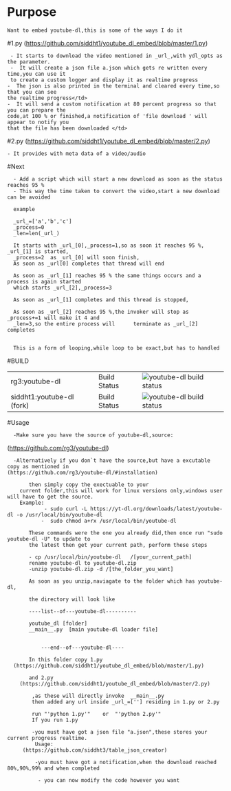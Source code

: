 # Purpose

    Want to embed youtube-dl,this is some of the ways I do it 
    
#1.py (https://github.com/siddht1/youtube_dl_embed/blob/master/1.py)

     - It starts to download the video mentioned in _url_,with ydl_opts as the parameter.
     -  It will create a json file a.json which gets re written every time,you can use it
     to create a custom logger and display it as realtime progress
    -  The json is also printed in the terminal and cleared every time,so that you can see 
    the realtime progress</td>
    -  It will send a custom notification at 80 percent progress so that you can prepare the 
    code,at 100 % or finished,a notification of 'file download ' will appear to notify you 
    that the file has been downloaded </td>


#2.py (https://github.com/siddht1/youtube_dl_embed/blob/master/2.py)

    - It provides with meta data of a video/audio 

		

#Next

      - Add a script which will start a new download as soon as the status reaches 95 %
      - This way the time taken to convert the video,start a new download can be avoided
      
      example
      
      _url_=['a','b','c']
      _process=0
      _len=len(_url_)
      
      It starts with _url_[0],_process=1,so as soon it reaches 95 %, _url_[1] is started,
      _process=2  as _url_[0] will soon finish,
      As soon as _url[0] completes that thread will end
      
      As soon as _url_[1] reaches 95 % the same things occurs and a process is again started 
      which starts _url_[2],_process=3
      
      As soon as _url_[1] completes and this thread is stopped,
      
      As soon as _url_[2] reaches 95 %,the invoker will stop as _process+=1 will make it 4 and
      _len=3,so the entire process will      terminate as _url_[2] completes
      
      
      This is a form of looping,while loop to be exact,but has to handled


#BUILD

<table width="100%"   align="center"  class="table_border_both">
<tr class="heading_table_top">
<td>  rg3:youtube-dl </td>
<td> Build Status</td>
<td><img src="https://travis-ci.org/rg3/youtube-dl.svg?branch=master" alt="youtube-dl build status"></td>
</tr>
<tr>
<td> siddht1:youtube-dl (fork) </td>
<td> Build Status</td>
<td><img src="https://travis-ci.org/siddht1/youtube-dl.svg?branch=master" alt="youtube-dl build status"></td>
</tr>
</table> 


#Usage    

      -Make sure you have the source of youtube-dl,source: 
  (https://github.com/rg3/youtube-dl)    
  
      -Alternatively if you don`t have the source,but have a excutable copy as mentioned in 
    (https://github.com/rg3/youtube-dl/#installation) 
    
           then simply copy the exectuable to your
        current folder,this will work for linux versions only,windows user will have to get the source.
        Example: 
                - sudo curl -L https://yt-dl.org/downloads/latest/youtube-dl -o /usr/local/bin/youtube-dl
               -  sudo chmod a+rx /usr/local/bin/youtube-dl 
	       
	       These commands were the one you already did,then once run "sudo youtube-dl -U" to update to 
	       the latest then get your current path, perform these steps
	       
	       - cp /usr/local/bin/youtube-dl   /[your_current_path]
	       rename youtube-dl to youtube-dl.zip
	       -unzip youtube-dl.zip -d /[the_folder_you_want]
	       
	       As soon as you unzip,naviagate to the folder which has youtube-dl,
	       
	       the directory will look like 
	       
	       ----list--of---youtube-dl----------
	       
	       youtube_dl [folder]
	       __main__.py  [main youtube-dl loader file]


               ---end--of---youtube-dl----
	       
	       In this folder copy 1.py 
	  (https://github.com/siddht1/youtube_dl_embed/blob/master/1.py) 
	  
	       and 2.py 
	    (https://github.com/siddht1/youtube_dl_embed/blob/master/2.py)
	       
	        ,as these will directly invoke  __main__.py 
	        then added any url inside _url_=[''] residing in 1.py or 2.py
	       
	        run "'python 1.py'"    or  "'python 2.py'"
	        If you run 1.py
	       
	        -you must have got a json file "a.json",these stores your current progress realtime.
	         Usage: 
		 (https://github.com/siddht3/table_json_creator)
		 
	         -you must have got a notification,when the download reached 80%,90%,99% and when completed
	       
	          - you can now modify the code however you want
	       
                	       
	       
      
